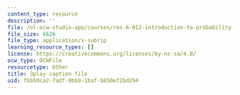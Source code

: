 ```yaml
---
content_type: resource
description: ''
file: /ol-ocw-studio-app/courses/res-6-012-introduction-to-probability-spring-2018/fbb50ca27adf9bb91bafb850ef2bd294_aS1o7uTaLF0.srt
file_size: 6626
file_type: application/x-subrip
learning_resource_types: []
license: https://creativecommons.org/licenses/by-nc-sa/4.0/
ocw_type: OCWFile
resourcetype: Other
title: 3play caption file
uid: fbb50ca2-7adf-9bb9-1baf-b850ef2bd294
---
```

